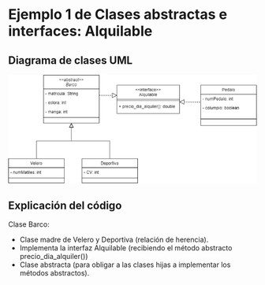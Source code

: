 # Ejemplo 1 de Clases abstractas e interfaces: Alquilable

## Diagrama de clases UML

![Diagrama de clases UML](../../imagenes/alquilable-uml.png)

## Explicación del código

Clase Barco: 
- Clase madre de Velero y Deportiva (relación de herencia). 
- Implementa la interfaz Alquilable (recibiendo el método abstracto precio_dia_alquiler())
- Clase abstracta (para obligar a las clases hijas a implementar los métodos abstractos).
